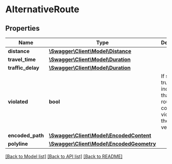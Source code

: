 # AlternativeRoute

## Properties
Name | Type | Description | Notes
------------ | ------------- | ------------- | -------------
**distance** | [**\Swagger\Client\Model\Distance**](Distance.md) |  | 
**travel_time** | [**\Swagger\Client\Model\Duration**](Duration.md) |  | 
**traffic_delay** | [**\Swagger\Client\Model\Duration**](Duration.md) |  | [optional] 
**violated** | **bool** | If set to true, indicates that this route contains a violation for the chosen vehicle. | 
**encoded_path** | [**\Swagger\Client\Model\EncodedContent**](EncodedContent.md) |  | [optional] 
**polyline** | [**\Swagger\Client\Model\EncodedGeometry**](EncodedGeometry.md) |  | [optional] 

[[Back to Model list]](../../README.md#documentation-for-models) [[Back to API list]](../../README.md#documentation-for-api-endpoints) [[Back to README]](../../README.md)

